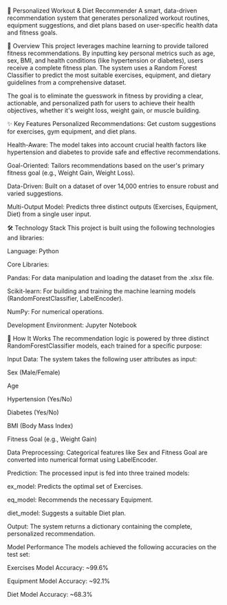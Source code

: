 💪 Personalized Workout & Diet Recommender
A smart, data-driven recommendation system that generates personalized workout routines, equipment suggestions, and diet plans based on user-specific health data and fitness goals.

🌟 Overview
This project leverages machine learning to provide tailored fitness recommendations. By inputting key personal metrics such as age, sex, BMI, and health conditions (like hypertension or diabetes), users receive a complete fitness plan. The system uses a Random Forest Classifier to predict the most suitable exercises, equipment, and dietary guidelines from a comprehensive dataset.

The goal is to eliminate the guesswork in fitness by providing a clear, actionable, and personalized path for users to achieve their health objectives, whether it's weight loss, weight gain, or muscle building.

✨ Key Features
Personalized Recommendations: Get custom suggestions for exercises, gym equipment, and diet plans.

Health-Aware: The model takes into account crucial health factors like hypertension and diabetes to provide safe and effective recommendations.

Goal-Oriented: Tailors recommendations based on the user's primary fitness goal (e.g., Weight Gain, Weight Loss).

Data-Driven: Built on a dataset of over 14,000 entries to ensure robust and varied suggestions.

Multi-Output Model: Predicts three distinct outputs (Exercises, Equipment, Diet) from a single user input.

🛠️ Technology Stack
This project is built using the following technologies and libraries:

Language: Python

Core Libraries:

Pandas: For data manipulation and loading the dataset from the .xlsx file.

Scikit-learn: For building and training the machine learning models (RandomForestClassifier, LabelEncoder).

NumPy: For numerical operations.

Development Environment: Jupyter Notebook

🚀 How It Works
The recommendation logic is powered by three distinct RandomForestClassifier models, each trained for a specific purpose:

Input Data: The system takes the following user attributes as input:

Sex (Male/Female)

Age

Hypertension (Yes/No)

Diabetes (Yes/No)

BMI (Body Mass Index)

Fitness Goal (e.g., Weight Gain)

Data Preprocessing: Categorical features like Sex and Fitness Goal are converted into numerical format using LabelEncoder.

Prediction: The processed input is fed into three trained models:

ex_model: Predicts the optimal set of Exercises.

eq_model: Recommends the necessary Equipment.

diet_model: Suggests a suitable Diet plan.

Output: The system returns a dictionary containing the complete, personalized recommendation.

Model Performance
The models achieved the following accuracies on the test set:

Exercises Model Accuracy: ~99.6%

Equipment Model Accuracy: ~92.1%

Diet Model Accuracy: ~68.3%


